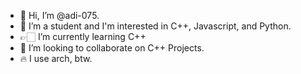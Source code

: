 - 👀 Hi, I’m @adi-075.
- 👋 I’m a student and I'm interested in C++, Javascript, and Python.
- 👉🏻 I’m currently learning C++
- 👻 I’m looking to collaborate on C++ Projects.
- 🔥 I use arch, btw.

<!---
adi-075/adi-075 is a ✨ special ✨ repository because its `README.md` (this file) appears on your GitHub profile.
You can click the Preview link to take a look at your changes.
--->
